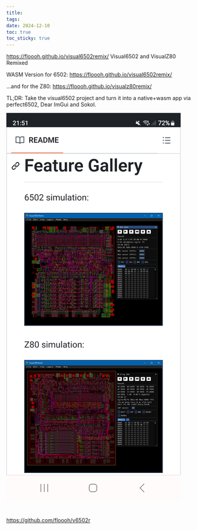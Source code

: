 ```yaml
---
title: 
tags: 
date: 2024-12-10
toc: true
toc_sticky: true
---
```

https://floooh.github.io/visual6502remix/
Visual6502 and VisualZ80 Remixed

WASM Version for 6502: https://floooh.github.io/visual6502remix/

...and for the Z80: https://floooh.github.io/visualz80remix/

TL;DR: Take the visual6502 project and turn it into a native+wasm app via perfect6502, Dear ImGui and Sokol.

![](../_asset/Screenshot_20241210_215157_Kiwi%20Browser.jpg)
# 
https://github.com/floooh/v6502r